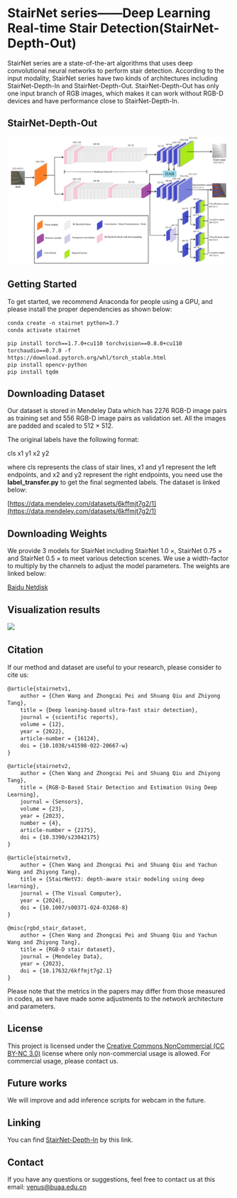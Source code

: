 # StairNet series——Deep Learning Real-time Stair Detection(StairNet-Depth-Out)

StairNet series are a state-of-the-art algorithms
that uses deep convolutional neural networks to perform stair detection.
According to the input modality, StairNet series have two kinds of architectures 
including StairNet-Depth-In and StairNet-Depth-Out. StairNet-Depth-Out has only one input
 branch of RGB images, which makes it can work without RGB-D devices and have performance close to StairNet-Depth-In.

## StairNet-Depth-Out
<img src=".\materials\Depth_Out_arc.png" width="" height=""/>

## Getting Started
To get started, we recommend Anaconda for people using a GPU, and please install the proper dependencies as shown below:
```//conda
conda create -n stairnet python=3.7
conda activate stairnet
```
```//conda
pip install torch==1.7.0+cu110 torchvision==0.8.0+cu110 torchaudio==0.7.0 -f https://download.pytorch.org/whl/torch_stable.html
pip install opencv-python
pip install tqdm
```
## Downloading Dataset
Our dataset is stored in Mendeley Data which has 2276 RGB-D image pairs as training set and 556 RGB-D image pairs as validation set.
All the images are padded and scaled to 512 × 512.

The original labels have the following format:

cls x1 y1 x2 y2

where cls represents the class of stair lines, x1 and y1 represent the left endpoints, and x2 and y2 represent the right endpoints, you need use the **label_transfer.py** to get the final segmented labels. The dataset is linked below:

[https://data.mendeley.com/datasets/6kffmjt7g2/1](https://data.mendeley.com/datasets/6kffmjt7g2/1)
## Downloading Weights
We provide 3 models for StairNet including StairNet 1.0 ×, StairNet 0.75 × and StairNet 0.5 × to meet various detection scenes. We use a width-factor to multiply by the channels to adjust the model parameters. The weights are linked below:

[Baidu Netdisk](https://pan.baidu.com/s/188apXRxnRHdAkQcK5CwoBA?pwd=l03t)

## Visualization results

<img src=".\materials\results.png"/>

## Citation
If our method and dataset are useful to your research, please consider to cite us:
```//Latex
@article{stairnetv1,
    author = {Chen Wang and Zhongcai Pei and Shuang Qiu and Zhiyong Tang},
    title = {Deep leaning-based ultra-fast stair detection},
    journal = {scientific reports},
    volume = {12},
    year = {2022},
    article-number = {16124},
    doi = {10.1038/s41598-022-20667-w}
}
```
```//Latex
@article{stairnetv2,
    author = {Chen Wang and Zhongcai Pei and Shuang Qiu and Zhiyong Tang},
    title = {RGB-D-Based Stair Detection and Estimation Using Deep Learning},
    journal = {Sensors},
    volume = {23},
    year = {2023},
    number = {4},
    article-number = {2175},
    doi = {10.3390/s23042175}
}
```
```//Latex
@article{stairnetv3,
    author = {Chen Wang and Zhongcai Pei and Shuang Qiu and Yachun Wang and Zhiyong Tang},
    title = {StairNetV3: depth-aware stair modeling using deep learning},
    journal = {The Visual Computer},
    year = {2024},
    doi = {10.1007/s00371-024-03268-8}
}
```
```//Latex
@misc{rgbd_stair_dataset,
    author = {Chen Wang and Zhongcai Pei and Shuang Qiu and Yachun Wang and Zhiyong Tang},
    title = {RGB-D stair dataset},
    journal = {Mendeley Data},
    year = {2023},
    doi = {10.17632/6kffmjt7g2.1}
}
```
Please note that the metrics in the papers may differ from those measured in codes, as we have made some adjustments to the network architecture and parameters.
## License
This project is licensed under the [Creative Commons NonCommercial (CC BY-NC 3.0)](https://creativecommons.org/licenses/by-nc/3.0/) 
license where only non-commercial usage is allowed. For commercial usage, please contact us.
## Future works

We will improve and add inference scripts for webcam in the future.

## Linking
You can find [StairNet-Depth-In](https://github.com/MrChenWang/StairNet-DepthIn) by this link.

## Contact
If you have any questions or suggestions, feel free to contact us at this email: venus@buaa.edu.cn

